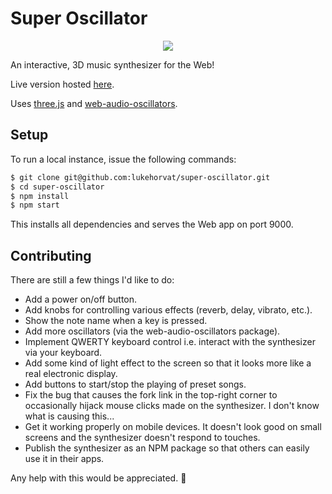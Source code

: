 # Super Oscillator

<p align="center">
  <img src="https://i.imgur.com/QqcEvAT.gif">
</p>

An interactive, 3D music synthesizer for the Web!

Live version hosted [here](https://oscillator.js.org).

Uses [three.js](https://threejs.org) and [web-audio-oscillators](https://github.com/lukehorvat/web-audio-oscillators).

## Setup

To run a local instance, issue the following commands:

```bash
$ git clone git@github.com:lukehorvat/super-oscillator.git
$ cd super-oscillator
$ npm install
$ npm start
```

This installs all dependencies and serves the Web app on port 9000.

## Contributing

There are still a few things I'd like to do:

- Add a power on/off button.
- Add knobs for controlling various effects (reverb, delay, vibrato, etc.).
- Show the note name when a key is pressed.
- Add more oscillators (via the web-audio-oscillators package).
- Implement QWERTY keyboard control i.e. interact with the synthesizer via your keyboard.
- Add some kind of light effect to the screen so that it looks more like a real electronic display.
- Add buttons to start/stop the playing of preset songs.
- Fix the bug that causes the fork link in the top-right corner to occasionally hijack mouse clicks made on the synthesizer. I don't know what is causing this...
- Get it working properly on mobile devices. It doesn't look good on small screens and the synthesizer doesn't respond to touches.
- Publish the synthesizer as an NPM package so that others can easily use it in their apps.

Any help with this would be appreciated. 🙂
